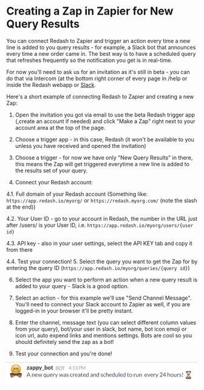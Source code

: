 # Creating a Zap in Zapier for New Query Results

You can connect Redash to Zapier and trigger an action every time a new line is added to you query results - for example, a Slack bot that announces every time a new order came in.
The best way is to have a scheduled query that refreshes frequently so the notification you get is in real-time.

For now you'll need to ask us for an invitation as it's still in beta - you can do that via Intercom (at the bottom right corner of every page in /help or inside the Redash webapp or [Slack](https://redash.slack.com/).

Here's a short example of connecting Redash to Zapier and creating a new Zap:
1. Open the invitation you got via email to use the beta Redash trigger app (,create an account if needed) and click "Make a Zap" right next to your account area at the top of the page.

2. Choose a trigger app - in this case, Redash (it won't be available to you unless you have received and opened the invitation)

3. Choose a trigger - for now we have only "New Query Results" in there, this means the Zap will get triggered everytime a new line is added to the results set of your query.

4. Connect your Redash account:

  4.1. Full domain of your Redash account (Something like: `https://app.redash.io/myorg/` or `https://redash.myorg.com/` (note the slash at the end))

  4.2. Your User ID - go to your account in Redash, the number in the URL just after /users/ is your User ID, i.e. `https://app.redash.io/myorg/users/{user id}`

  4.3. API key - also in your user settings, select the API KEY tab and copy it from there

  4.4. Test your connection!
5. Select the query you want to get the Zap for by entering the query ID (`https://app.redash.io/myorg/queries/{query id}`)

6. Select the app you want to perform an action when a new query result is added to your query - Slack is a good option.

7. Select an action - for this example we'll use "Send Channel Message". You'll need to connect your Slack account to Zapier as well, if you are logged-in in your browser it'll be pretty instant.

8. Enter the channel, message text (you can select different column values from your query), bot/your user in slack, bot name, bot icon emoji or icon url, auto expend links and mentions settings. Bots are cool so you should definitely send the zap as a bot!

9. Test your connection and you're done!

![](../assets/zappy_bot.png)
